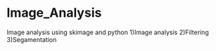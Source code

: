 # Image_Analysis

Image analysis using skimage and python
1)Image analysis
2)Filtering
3)Segamentation
